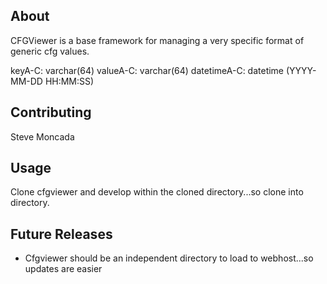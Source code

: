 About
-----

CFGViewer is a base framework for managing a very specific format of generic cfg values.

keyA-C: varchar(64)
valueA-C: varchar(64)
datetimeA-C: datetime (YYYY-MM-DD HH:MM:SS)

Contributing
------------

Steve Moncada

Usage
-----

Clone cfgviewer and develop within the cloned directory...so clone into <appname> directory.

Future Releases
---------------

- Cfgviewer should be an independent directory to load to webhost...so updates are easier